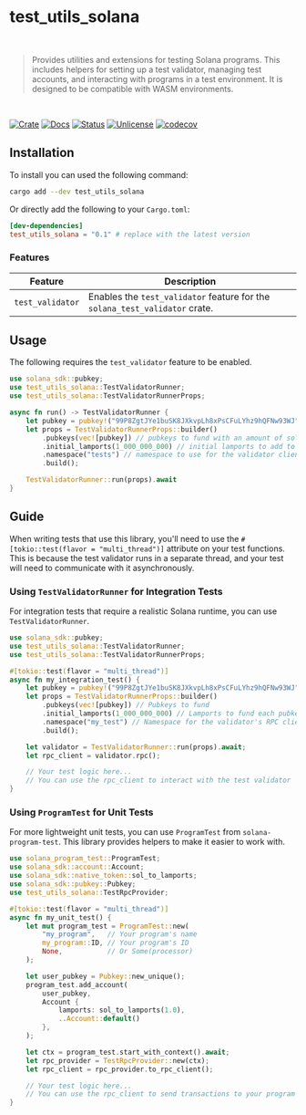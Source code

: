 # test_utils_solana

<br />

> Provides utilities and extensions for testing Solana programs. This includes helpers for setting up a test validator, managing test accounts, and interacting with programs in a test environment. It is designed to be compatible with WASM environments.

<br />

[![Crate][crate-image]][crate-link] [![Docs][docs-image]][docs-link] [![Status][ci-status-image]][ci-status-link] [![Unlicense][unlicense-image]][unlicense-link] [![codecov][codecov-image]][codecov-link]

## Installation

To install you can used the following command:

```bash
cargo add --dev test_utils_solana
```

Or directly add the following to your `Cargo.toml`:

```toml
[dev-dependencies]
test_utils_solana = "0.1" # replace with the latest version
```

### Features

| Feature          | Description                                                                 |
| ---------------- | --------------------------------------------------------------------------- |
| `test_validator` | Enables the `test_validator` feature for the `solana_test_validator` crate. |

## Usage

The following requires the `test_validator` feature to be enabled.

```rust
use solana_sdk::pubkey;
use test_utils_solana::TestValidatorRunner;
use test_utils_solana::TestValidatorRunnerProps;

async fn run() -> TestValidatorRunner {
	let pubkey = pubkey!("99P8ZgtJYe1buSK8JXkvpLh8xPsCFuLYhz9hQFNw93WJ");
	let props = TestValidatorRunnerProps::builder()
		.pubkeys(vec![pubkey]) // pubkeys to fund with an amount of sol each
		.initial_lamports(1_000_000_000) // initial lamports to add to each pubkey account
		.namespace("tests") // namespace to use for the validator client rpc
		.build();

	TestValidatorRunner::run(props).await
}
```

[crate-image]: https://img.shields.io/crates/v/test_utils_solana.svg
[crate-link]: https://crates.io/crates/test_utils_solana
[docs-image]: https://docs.rs/test_utils_solana/badge.svg
[docs-link]: https://docs.rs/test_utils_solana/
[ci-status-image]: https://github.com/ifiokjr/wasm_solana/workflows/ci/badge.svg
[ci-status-link]: https://github.com/ifiokjr/wasm_solana/actions?query=workflow:ci
[unlicense-image]: https://img.shields.io/badge/license-Unlicence-blue.svg
[unlicense-link]: https://opensource.org/license/unlicense
[codecov-image]: https://codecov.io/github/ifiokjr/wasm_solana/graph/badge.svg?token=87K799Q78I
[codecov-link]: https://codecov.io/github/ifiokjr/wasm_solana

## Guide

When writing tests that use this library, you'll need to use the `#[tokio::test(flavor = "multi_thread")]` attribute on your test functions. This is because the test validator runs in a separate thread, and your test will need to communicate with it asynchronously.

### Using `TestValidatorRunner` for Integration Tests

For integration tests that require a realistic Solana runtime, you can use `TestValidatorRunner`.

```rust
use solana_sdk::pubkey;
use test_utils_solana::TestValidatorRunner;
use test_utils_solana::TestValidatorRunnerProps;

#[tokio::test(flavor = "multi_thread")]
async fn my_integration_test() {
	let pubkey = pubkey!("99P8ZgtJYe1buSK8JXkvpLh8xPsCFuLYhz9hQFNw93WJ");
	let props = TestValidatorRunnerProps::builder()
		.pubkeys(vec![pubkey]) // Pubkeys to fund
		.initial_lamports(1_000_000_000) // Lamports to fund each pubkey with
		.namespace("my_test") // Namespace for the validator's RPC client
		.build();

	let validator = TestValidatorRunner::run(props).await;
	let rpc_client = validator.rpc();

	// Your test logic here...
	// You can use the rpc_client to interact with the test validator
}
```

### Using `ProgramTest` for Unit Tests

For more lightweight unit tests, you can use `ProgramTest` from `solana-program-test`. This library provides helpers to make it easier to work with.

```rust
use solana_program_test::ProgramTest;
use solana_sdk::account::Account;
use solana_sdk::native_token::sol_to_lamports;
use solana_sdk::pubkey::Pubkey;
use test_utils_solana::TestRpcProvider;

#[tokio::test(flavor = "multi_thread")]
async fn my_unit_test() {
	let mut program_test = ProgramTest::new(
		"my_program",   // Your program's name
		my_program::ID, // Your program's ID
		None,           // Or Some(processor)
	);

	let user_pubkey = Pubkey::new_unique();
	program_test.add_account(
		user_pubkey,
		Account {
			lamports: sol_to_lamports(1.0),
			..Account::default()
		},
	);

	let ctx = program_test.start_with_context().await;
	let rpc_provider = TestRpcProvider::new(ctx);
	let rpc_client = rpc_provider.to_rpc_client();

	// Your test logic here...
	// You can use the rpc_client to send transactions to your program
}
```
